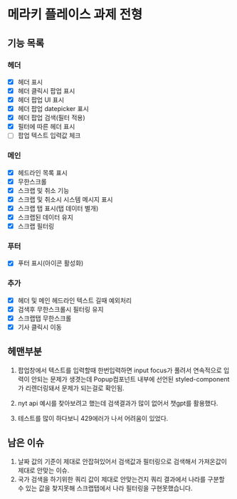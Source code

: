 # 메라키 플레이스 과제 전형

## 기능 목록
### 헤더
- [x] 헤더 표시
- [x] 헤더 클릭시 팝업 표시
- [x] 헤더 팝업 UI 표시
- [x] 헤더 팝업 datepicker 표시
- [x] 헤더 팝업 검색(필터 적용)
- [x] 필터에 따른 헤더 표시
- [ ] 팝업 텍스트 입력값 체크

### 메인
- [x] 헤드라인 목록 표시
- [x] 무한스크롤
- [x] 스크랩 및 취소 기능
- [x] 스크랩 및 취소시 시스템 메시지 표시
- [x] 스크랩 탭 표시(탭 데이터 별개)
- [x] 스크랩된 데이터 유지
- [x] 스크랩 필터링

### 푸터
- [x] 푸터 표시(아이콘 활성화)

### 추가
- [x] 헤더 및 메인 헤드라인 텍스트 길때 예외처리
- [x] 검색후 무한스크롤시 필터링 유지
- [x] 스크랩탭 무한스크롤
- [x] 기사 클릭시 이동

## 헤맨부분
1. 팝업창에서 텍스트를 입력할때 한번입력하면 input focus가 풀려서 연속적으로 입력이 안되는 문제가 생겻는데
Popup컴포넌트 내부에 선언된 styled-component가 리렌더링돼서 문제가 되는걸로 확인됨.

2. nyt api 예시를 찾아보려고 했는데 검색결과가 많이 없어서
챗gpt를 활용했다.

3. 테스트를 많이 하다보니 429에러가 나서 어려움이 있었다.

## 남은 이슈
1. 날짜 값의 기준이 제대로 안잡혀있어서 검색값과 필터링으로 검색해서 가져온값이 제대로 안맞는 이슈.
2. 국가 검색을 하기위한 쿼리 값이 제대로 안맞는건지 쿼리 결과에서 나라를 구분할 수 있는 값을 찾지못해
스크랩탭에서 나라 필터링을 구현못했습니다.
